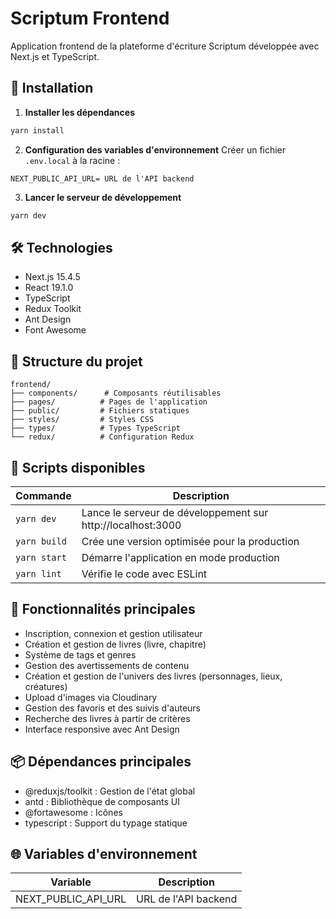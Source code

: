 # Scriptum Frontend

Application frontend de la plateforme d'écriture Scriptum développée avec Next.js et TypeScript.

## 🚀 Installation

1. **Installer les dépendances**
```bash
yarn install
```

2. **Configuration des variables d'environnement**
Créer un fichier `.env.local` à la racine :
```plaintext
NEXT_PUBLIC_API_URL= URL de l'API backend
```

3. **Lancer le serveur de développement**
```bash
yarn dev
```

## 🛠 Technologies

- Next.js 15.4.5
- React 19.1.0
- TypeScript
- Redux Toolkit
- Ant Design
- Font Awesome

## 📁 Structure du projet

```
frontend/
├── components/      # Composants réutilisables
├── pages/          # Pages de l'application
├── public/         # Fichiers statiques
├── styles/         # Styles CSS
├── types/          # Types TypeScript
└── redux/          # Configuration Redux
```

## 📜 Scripts disponibles

| Commande | Description |
|----------|-------------|
| `yarn dev` | Lance le serveur de développement sur http://localhost:3000 |
| `yarn build` | Crée une version optimisée pour la production |
| `yarn start` | Démarre l'application en mode production |
| `yarn lint` | Vérifie le code avec ESLint |

## 🔧 Fonctionnalités principales

- Inscription, connexion et gestion utilisateur
- Création et gestion de livres (livre, chapitre)
- Système de tags et genres
- Gestion des avertissements de contenu
- Création et gestion de l'univers des livres (personnages, lieux, créatures)
- Upload d'images via Cloudinary
- Gestion des favoris et des suivis d'auteurs
- Recherche des livres à partir de critères
- Interface responsive avec Ant Design

## 📦 Dépendances principales

- @reduxjs/toolkit : Gestion de l'état global
- antd : Bibliothèque de composants UI
- @fortawesome : Icônes
- typescript : Support du typage statique

## 🌐 Variables d'environnement

| Variable | Description |
|----------|-------------|
| NEXT_PUBLIC_API_URL | URL de l'API backend |
